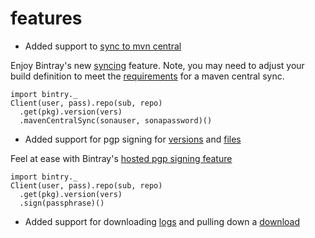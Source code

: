 # features

* Added support to [sync to mvn central](https://bintray.com/docs/api/#_sync_version_artifacts_to_maven_central)

Enjoy Bintray's new [syncing](http://blog.bintray.com/2014/02/11/bintray-as-pain-free-gateway-to-maven-central/) feature. Note, you 
may need to adjust your build definition to meet the [requirements](https://docs.sonatype.org/display/Repository/Central+Sync+Requirements) for a maven central sync.

    import bintry._
    Client(user, pass).repo(sub, repo)
      .get(pkg).version(vers)
      .mavenCentralSync(sonauser, sonapassword)()
    
* Added support for pgp signing for [versions](https://bintray.com/docs/api/#_gpg_sign_a_version) and [files](https://bintray.com/docs/api/#_gpg_sign_a_file)

Feel at ease with Bintray's [hosted pgp signing feature](http://blog.bintray.com/2013/08/06/fight-crime-with-gpg/)

    import bintry._
    Client(user, pass).repo(sub, repo)
      .get(pkg).version(vers)
      .sign(passphrase)()
  
* Added support for downloading [logs](https://bintray.com/docs/api/#_list_package_download_log_files) and pulling down a [download](https://bintray.com/docs/api/#_download_package_download_log_file)
